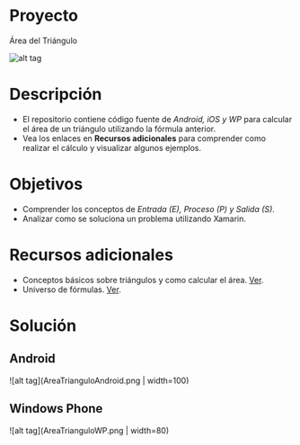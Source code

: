 # Proyecto
Área del Triángulo

![alt tag](http://1.bp.blogspot.com/-jH62SvoEd8Q/VjDWfHbnysI/AAAAAAAAAKc/ZgchRD1XAL0/s1600/triangulo.png)

# Descripción
- El repositorio contiene código fuente de *Android, iOS y WP* para calcular el área de un triángulo utilizando la fórmula anterior.
- Vea los enlaces en **Recursos adicionales** para comprender como realizar el cálculo y visualizar algunos ejemplos.

# Objetivos
- Comprender los conceptos de *Entrada (E), Proceso (P) y Salida (S)*.
- Analizar como se soluciona un problema utilizando Xamarin.

# Recursos adicionales
- Conceptos básicos sobre triángulos y como calcular el área. [Ver](http://www.ditutor.com/geometria/area_triangulo.html).
- Universo de fórmulas. [Ver](http://www.universoformulas.com/matematicas/geometria/area-triangulo/).

# Solución
## Android
![alt tag](AreaTrianguloAndroid.png | width=100)

## Windows Phone
![alt tag](AreaTrianguloWP.png | width=80)
